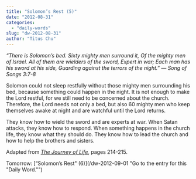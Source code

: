 ```yaml
---
title: "Solomon’s Rest (5)"
date: "2012-08-31"
categories: 
  - "daily-words"
slug: "dw-2012-08-31"
author: "Titus Chu"
---
```


_“There is Solomon’s bed._ _Sixty mighty men surround it,_ _Of the mighty men of Israel._ _All of them are wielders of the sword,_ _Expert in war;_ _Each man has his sword at his side,_ _Guarding against the terrors of the night.”_ _— Song of Songs 3:7-8_

Solomon could not sleep restfully without those mighty men surrounding his bed, because something could happen in the night. It is not enough to make the Lord restful, for we still need to be concerned about the church. Therefore, the Lord needs not only a bed, but also 60 mighty men who keep themselves awake at night and are watchful until the Lord returns.

They know how to wield the sword and are experts at war. When Satan attacks, they know how to respond. When something happens in the church life, they know what they should do. They know how to lead the church and how to help the brothers and sisters.

Adapted from _[The Journey of Life](/book-journey "Go to the listing for this book.")_, pages 214-215.

Tomorrow: [“Solomon’s Rest" (6)](/dw-2012-09-01 "Go to the entry for this "Daily Word."")
